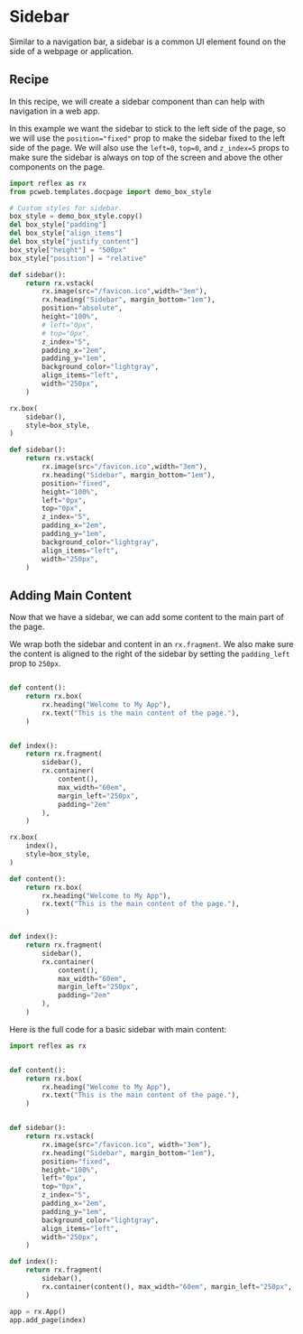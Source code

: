 
# Sidebar

Similar to a navigation bar, a sidebar is a common UI element found on the side of a webpage or application.

## Recipe

In this recipe, we will create a sidebar component than can help with navigation in a web app.

In this example we want the sidebar to stick to the left side of the page, so we will use the `position="fixed"` prop to make the sidebar fixed to the left side of the page.
We will also use the `left=0`, `top=0`, and `z_index=5` props to make sure the sidebar is always on top of the screen and above the other components on the page.

```python exec
import reflex as rx
from pcweb.templates.docpage import demo_box_style

# Custom styles for sidebar.
box_style = demo_box_style.copy()
del box_style["padding"]
del box_style["align_items"]
del box_style["justify_content"]
box_style["height"] = "500px"
box_style["position"] = "relative"

def sidebar():
    return rx.vstack(
        rx.image(src="/favicon.ico",width="3em"),
        rx.heading("Sidebar", margin_bottom="1em"),
        position="absolute",
        height="100%",
        # left="0px",
        # top="0px",
        z_index="5",
        padding_x="2em",
        padding_y="1em",
        background_color="lightgray",
        align_items="left",
        width="250px",
    )
```

```python eval
rx.box(
    sidebar(),
    style=box_style,
)
```

```python
def sidebar():
    return rx.vstack(
        rx.image(src="/favicon.ico",width="3em"),
        rx.heading("Sidebar", margin_bottom="1em"),
        position="fixed",
        height="100%",
        left="0px",
        top="0px",
        z_index="5",
        padding_x="2em",
        padding_y="1em",
        background_color="lightgray",
        align_items="left",
        width="250px",
    )
```

## Adding Main Content

Now that we have a sidebar, we can add some content to the main part of the page.

We wrap both the sidebar and content in an `rx.fragment`.
We also make sure the content is aligned to the right of the sidebar by setting the `padding_left` prop to `250px`.

```python exec

def content():
    return rx.box(
        rx.heading("Welcome to My App"),
        rx.text("This is the main content of the page."),
    )


def index():
    return rx.fragment(
        sidebar(),
        rx.container(
            content(),
            max_width="60em",
            margin_left="250px",
            padding="2em"
        ),
    )

```

```python eval
rx.box(
    index(),
    style=box_style,
)
```

```python
def content():
    return rx.box(
        rx.heading("Welcome to My App"),
        rx.text("This is the main content of the page."),
    )


def index():
    return rx.fragment(
        sidebar(),
        rx.container(
            content(),
            max_width="60em",
            margin_left="250px",
            padding="2em"
        ),
    )
```

Here is the full code for a basic sidebar with main content:

```python
import reflex as rx


def content():
    return rx.box(
        rx.heading("Welcome to My App"),
        rx.text("This is the main content of the page."),
    )


def sidebar():
    return rx.vstack(
        rx.image(src="/favicon.ico", width="3em"),
        rx.heading("Sidebar", margin_bottom="1em"),
        position="fixed",
        height="100%",
        left="0px",
        top="0px",
        z_index="5",
        padding_x="2em",
        padding_y="1em",
        background_color="lightgray",
        align_items="left",
        width="250px",
    )

def index():
    return rx.fragment(
        sidebar(),
        rx.container(content(), max_width="60em", margin_left="250px", padding="2em"),
    )

app = rx.App()
app.add_page(index)
```